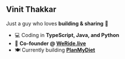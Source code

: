 ## Vinit Thakkar  

Just a guy who loves **building & sharing** 🚀  

- 💻 Coding in **TypeScript, Java, and Python**  
- 🔨 **Co-founder @ [WeRide.live](https://weride.live/)**  
- 🍽️ Currently building **[PlanMyDiet](https://github.com/sankalpaacharya/planmydiet)**
